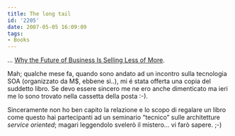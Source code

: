 ```yaml
---
title: The long tail
id: '2205'
date: 2007-05-05 16:09:09
tags:
- Books
---
```


… [Why the Future of Business Is Selling Less of More](http://www.amazon.com/Long-Tail-Future-Business-Selling/dp/1401302378 "The long tail").

Mah; qualche mese fa, quando sono andato ad un incontro sulla tecnologia SOA (organizzato da M$, ebbene sì..), mi é stata offerta una copia del suddetto libro. Se devo essere sincero me ne ero anche dimenticato ma ieri me lo sono trovato nella cassetta della posta :-).

Sinceramente non ho ben capito la relazione e lo scopo di regalare un libro come questo hai partecipanti ad un seminario “tecnico” sulle architetture _service oriented_; magari leggendolo svelerò il mistero… vi farò sapere. ;-)